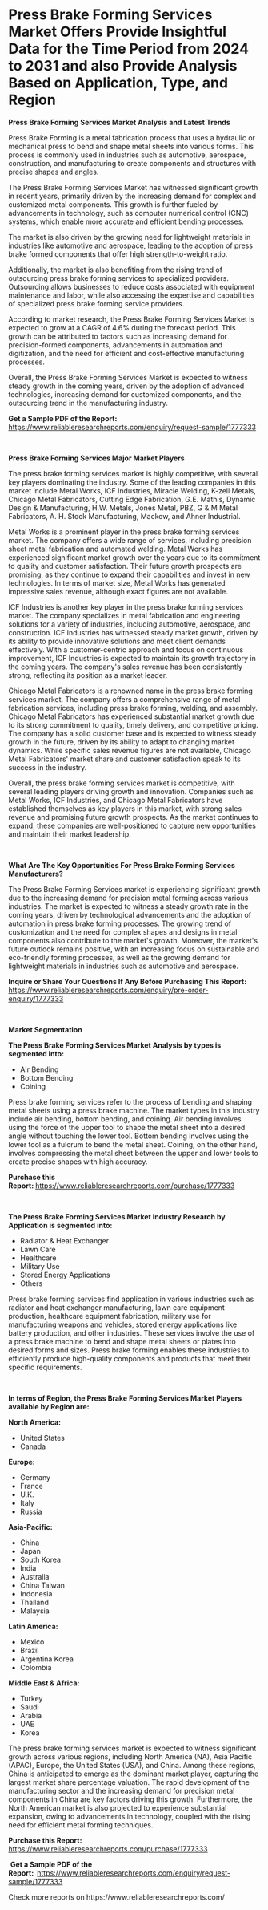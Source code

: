 <p><h1>Press Brake Forming Services Market Offers Provide Insightful Data for the Time Period from 2024 to 2031 and also Provide Analysis Based on Application, Type, and Region</h1></p><p><strong>Press Brake Forming Services Market Analysis and Latest Trends</strong></p>
<p><p>Press Brake Forming is a metal fabrication process that uses a hydraulic or mechanical press to bend and shape metal sheets into various forms. This process is commonly used in industries such as automotive, aerospace, construction, and manufacturing to create components and structures with precise shapes and angles.</p><p>The Press Brake Forming Services Market has witnessed significant growth in recent years, primarily driven by the increasing demand for complex and customized metal components. This growth is further fueled by advancements in technology, such as computer numerical control (CNC) systems, which enable more accurate and efficient bending processes.</p><p>The market is also driven by the growing need for lightweight materials in industries like automotive and aerospace, leading to the adoption of press brake formed components that offer high strength-to-weight ratio.</p><p>Additionally, the market is also benefiting from the rising trend of outsourcing press brake forming services to specialized providers. Outsourcing allows businesses to reduce costs associated with equipment maintenance and labor, while also accessing the expertise and capabilities of specialized press brake forming service providers.</p><p>According to market research, the Press Brake Forming Services Market is expected to grow at a CAGR of 4.6% during the forecast period. This growth can be attributed to factors such as increasing demand for precision-formed components, advancements in automation and digitization, and the need for efficient and cost-effective manufacturing processes.</p><p>Overall, the Press Brake Forming Services Market is expected to witness steady growth in the coming years, driven by the adoption of advanced technologies, increasing demand for customized components, and the outsourcing trend in the manufacturing industry.</p></p>
<p><strong>Get a Sample PDF of the Report:&nbsp;</strong> <a href="https://www.reliableresearchreports.com/enquiry/request-sample/1777333">https://www.reliableresearchreports.com/enquiry/request-sample/1777333</a></p>
<p>&nbsp;</p>
<p><strong>Press Brake Forming Services Major Market Players</strong></p>
<p><p>The press brake forming services market is highly competitive, with several key players dominating the industry. Some of the leading companies in this market include Metal Works, ICF Industries, Miracle Welding, K-zell Metals, Chicago Metal Fabricators, Cutting Edge Fabrication, G.E. Mathis, Dynamic Design & Manufacturing, H.W. Metals, Jones Metal, PBZ, G & M Metal Fabricators, A. H. Stock Manufacturing, Mackow, and Ahner Industrial.</p><p>Metal Works is a prominent player in the press brake forming services market. The company offers a wide range of services, including precision sheet metal fabrication and automated welding. Metal Works has experienced significant market growth over the years due to its commitment to quality and customer satisfaction. Their future growth prospects are promising, as they continue to expand their capabilities and invest in new technologies. In terms of market size, Metal Works has generated impressive sales revenue, although exact figures are not available.</p><p>ICF Industries is another key player in the press brake forming services market. The company specializes in metal fabrication and engineering solutions for a variety of industries, including automotive, aerospace, and construction. ICF Industries has witnessed steady market growth, driven by its ability to provide innovative solutions and meet client demands effectively. With a customer-centric approach and focus on continuous improvement, ICF Industries is expected to maintain its growth trajectory in the coming years. The company's sales revenue has been consistently strong, reflecting its position as a market leader.</p><p>Chicago Metal Fabricators is a renowned name in the press brake forming services market. The company offers a comprehensive range of metal fabrication services, including press brake forming, welding, and assembly. Chicago Metal Fabricators has experienced substantial market growth due to its strong commitment to quality, timely delivery, and competitive pricing. The company has a solid customer base and is expected to witness steady growth in the future, driven by its ability to adapt to changing market dynamics. While specific sales revenue figures are not available, Chicago Metal Fabricators' market share and customer satisfaction speak to its success in the industry.</p><p>Overall, the press brake forming services market is competitive, with several leading players driving growth and innovation. Companies such as Metal Works, ICF Industries, and Chicago Metal Fabricators have established themselves as key players in this market, with strong sales revenue and promising future growth prospects. As the market continues to expand, these companies are well-positioned to capture new opportunities and maintain their market leadership.</p></p>
<p>&nbsp;</p>
<p><strong>What Are The Key Opportunities For Press Brake Forming Services Manufacturers?</strong></p>
<p><p>The Press Brake Forming Services market is experiencing significant growth due to the increasing demand for precision metal forming across various industries. The market is expected to witness a steady growth rate in the coming years, driven by technological advancements and the adoption of automation in press brake forming processes. The growing trend of customization and the need for complex shapes and designs in metal components also contribute to the market's growth. Moreover, the market's future outlook remains positive, with an increasing focus on sustainable and eco-friendly forming processes, as well as the growing demand for lightweight materials in industries such as automotive and aerospace.</p></p>
<p><strong>Inquire or Share Your Questions If Any Before Purchasing This Report:</strong> <a href="https://www.reliableresearchreports.com/enquiry/pre-order-enquiry/1777333">https://www.reliableresearchreports.com/enquiry/pre-order-enquiry/1777333</a></p>
<p>&nbsp;</p>
<p><strong>Market Segmentation</strong></p>
<p><strong>The Press Brake Forming Services Market Analysis by types is segmented into:</strong></p>
<p><ul><li>Air Bending</li><li>Bottom Bending</li><li>Coining</li></ul></p>
<p><p>Press brake forming services refer to the process of bending and shaping metal sheets using a press brake machine. The market types in this industry include air bending, bottom bending, and coining. Air bending involves using the force of the upper tool to shape the metal sheet into a desired angle without touching the lower tool. Bottom bending involves using the lower tool as a fulcrum to bend the metal sheet. Coining, on the other hand, involves compressing the metal sheet between the upper and lower tools to create precise shapes with high accuracy.</p></p>
<p><strong>Purchase this Report:&nbsp;</strong><a href="https://www.reliableresearchreports.com/purchase/1777333">https://www.reliableresearchreports.com/purchase/1777333</a></p>
<p>&nbsp;</p>
<p><strong>The Press Brake Forming Services Market Industry Research by Application is segmented into:</strong></p>
<p><ul><li>Radiator & Heat Exchanger</li><li>Lawn Care</li><li>Healthcare</li><li>Military Use</li><li>Stored Energy Applications</li><li>Others</li></ul></p>
<p><p>Press brake forming services find application in various industries such as radiator and heat exchanger manufacturing, lawn care equipment production, healthcare equipment fabrication, military use for manufacturing weapons and vehicles, stored energy applications like battery production, and other industries. These services involve the use of a press brake machine to bend and shape metal sheets or plates into desired forms and sizes. Press brake forming enables these industries to efficiently produce high-quality components and products that meet their specific requirements.</p></p>
<p>&nbsp;</p>
<p><strong>In terms of Region, the Press Brake Forming Services Market Players available by Region are:</strong></p>
<p>
    <p> <strong> North America: </strong>
        <ul>
            <li>United States</li>
            <li>Canada</li>
        </ul>
        </p> 
    <p> <strong> Europe: </strong>
        <ul>
            <li>Germany</li>
            <li>France</li>
            <li>U.K.</li>
            <li>Italy</li>
            <li>Russia</li>
        </ul>
        </p> 
    <p> <strong> Asia-Pacific: </strong>
        <ul>
            <li>China</li>
            <li>Japan</li>
            <li>South Korea</li>
            <li>India</li>
            <li>Australia</li>
            <li>China Taiwan</li>
            <li>Indonesia</li>
            <li>Thailand</li>
            <li>Malaysia</li>
        </ul>
        </p> 
    <p> <strong> Latin America: </strong>
        <ul>
            <li>Mexico</li>
            <li>Brazil</li>
            <li>Argentina Korea</li>
            <li>Colombia</li>
        </ul>
        </p> 
    <p> <strong> Middle East & Africa: </strong>
        <ul>
            <li>Turkey</li>
            <li>Saudi</li>
            <li>Arabia</li>
            <li>UAE</li>
            <li>Korea</li>
        </ul>
    </p>
    </p>
<p><p>The press brake forming services market is expected to witness significant growth across various regions, including North America (NA), Asia Pacific (APAC), Europe, the United States (USA), and China. Among these regions, China is anticipated to emerge as the dominant market player, capturing the largest market share percentage valuation. The rapid development of the manufacturing sector and the increasing demand for precision metal components in China are key factors driving this growth. Furthermore, the North American market is also projected to experience substantial expansion, owing to advancements in technology, coupled with the rising need for efficient metal forming techniques.</p></p>
<p><strong>Purchase this Report: </strong><a href="https://www.reliableresearchreports.com/purchase/1777333">https://www.reliableresearchreports.com/purchase/1777333</a></p>
<p>&nbsp;<strong>Get a Sample PDF of the Report:&nbsp;&nbsp;</strong><a href="https://www.reliableresearchreports.com/enquiry/request-sample/1777333">https://www.reliableresearchreports.com/enquiry/request-sample/1777333</a></p>
<p><strong></strong></p>
<p>Check more reports on https://www.reliableresearchreports.com/</p>